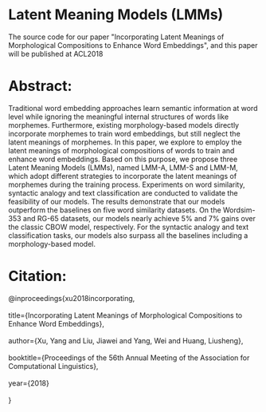 # Latent Meaning Models (LMMs)
The source code for our paper "Incorporating Latent Meanings of Morphological Compositions to Enhance Word Embeddings", and this paper will be published at ACL2018

# Abstract:

Traditional word embedding approaches learn semantic information at word level while ignoring the meaningful internal structures of words like morphemes. Furthermore, existing morphology-based models directly incorporate morphemes to train word embeddings, but still neglect the latent meanings of morphemes. In this paper, we explore to employ the latent meanings of morphological compositions of words to train and enhance word embeddings. Based on this purpose, we propose three Latent Meaning Models (LMMs), named LMM-A, LMM-S and LMM-M, which adopt different strategies to incorporate the latent meanings of morphemes during the training process. Experiments on word similarity, syntactic analogy and text classification are conducted to validate the feasibility of our models. The results demonstrate that our models outperform the baselines on five word similarity datasets. On the Wordsim-353 and RG-65 datasets, our models nearly achieve 5% and 7% gains over  the classic CBOW model, respectively. For the syntactic analogy and text classification tasks, our models also surpass all the baselines including a morphology-based model.

# Citation:

@inproceedings{xu2018incorporating,<br>  
  title={Incorporating Latent Meanings of Morphological Compositions to Enhance Word Embeddings},<br>  
  author={Xu, Yang and Liu, Jiawei and Yang, Wei and Huang, Liusheng},<br>  
  booktitle={Proceedings of the 56th Annual Meeting of the Association for Computational Linguistics},<br>  
  year={2018}<br>  
}
